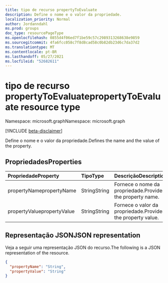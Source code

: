 ```yaml
---
title: tipo de recurso propertyToEvaluate
description: Define o nome e o valor da propriedade.
localization_priority: Normal
author: Jordanndahl
ms.prod: groups
doc_type: resourcePageType
ms.openlocfilehash: 0855d4f06ed7f1be59c57c2989313268638e9859
ms.sourcegitcommit: 4fa6fcc058c7f8d8cad58c0b82db23d6c7da37d2
ms.translationtype: MT
ms.contentlocale: pt-BR
ms.lasthandoff: 05/27/2021
ms.locfileid: "52682611"
---
```

# <a name="propertytoevaluate-resource-type"></a><span data-ttu-id="d75a3-103">tipo de recurso propertyToEvaluate</span><span class="sxs-lookup"><span data-stu-id="d75a3-103">propertyToEvaluate resource type</span></span>

<span data-ttu-id="d75a3-104">Namespace: microsoft.graph</span><span class="sxs-lookup"><span data-stu-id="d75a3-104">Namespace: microsoft.graph</span></span>

[!INCLUDE [beta-disclaimer](../../includes/beta-disclaimer.md)]

<span data-ttu-id="d75a3-105">Define o nome e o valor da propriedade.</span><span class="sxs-lookup"><span data-stu-id="d75a3-105">Defines the name and the value of the property.</span></span>

## <a name="properties"></a><span data-ttu-id="d75a3-106">Propriedades</span><span class="sxs-lookup"><span data-stu-id="d75a3-106">Properties</span></span>

| <span data-ttu-id="d75a3-107">Propriedade</span><span class="sxs-lookup"><span data-stu-id="d75a3-107">Property</span></span> | <span data-ttu-id="d75a3-108">Tipo</span><span class="sxs-lookup"><span data-stu-id="d75a3-108">Type</span></span> | <span data-ttu-id="d75a3-109">Descrição</span><span class="sxs-lookup"><span data-stu-id="d75a3-109">Description</span></span> |
|:-------- |:---- |:----------- |
| <span data-ttu-id="d75a3-110">propertyName</span><span class="sxs-lookup"><span data-stu-id="d75a3-110">propertyName</span></span> | <span data-ttu-id="d75a3-111">String</span><span class="sxs-lookup"><span data-stu-id="d75a3-111">String</span></span> | <span data-ttu-id="d75a3-112">Fornece o nome da propriedade.</span><span class="sxs-lookup"><span data-stu-id="d75a3-112">Provides the property name.</span></span> |
| <span data-ttu-id="d75a3-113">propertyValue</span><span class="sxs-lookup"><span data-stu-id="d75a3-113">propertyValue</span></span> | <span data-ttu-id="d75a3-114">String</span><span class="sxs-lookup"><span data-stu-id="d75a3-114">String</span></span> | <span data-ttu-id="d75a3-115">Fornece o valor da propriedade.</span><span class="sxs-lookup"><span data-stu-id="d75a3-115">Provides the property value.</span></span> |

## <a name="json-representation"></a><span data-ttu-id="d75a3-116">Representação JSON</span><span class="sxs-lookup"><span data-stu-id="d75a3-116">JSON representation</span></span>

<span data-ttu-id="d75a3-117">Veja a seguir uma representação JSON do recurso.</span><span class="sxs-lookup"><span data-stu-id="d75a3-117">The following is a JSON representation of the resource.</span></span>

<!-- {
  "blockType": "resource",
  "optionalProperties": [

  ],
  "@odata.type": "microsoft.graph.propertyToEvaluate",
  "baseType": null
}-->

```json
{
  "propertyName": "String",
  "propertyValue": "String"
}
```

<!-- uuid: 16cd6b66-4b1a-43a1-adaf-3a886856ed98
2019-02-04 14:57:30 UTC -->
<!-- {
  "type": "#page.annotation",
  "description": "propertyToEvaluate resource",
  "keywords": "",
  "section": "documentation",
  "tocPath": ""
}-->

